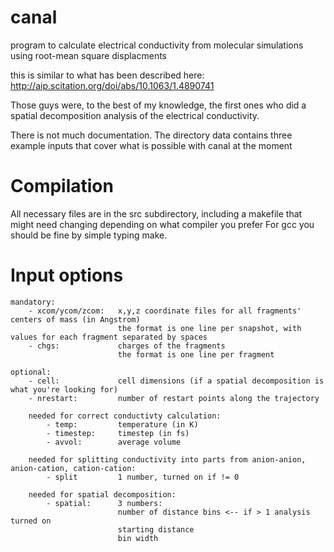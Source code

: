 # canal

program to calculate electrical conductivity from molecular simulations using root-mean square displacments

this is similar to what has been described here:
    http://aip.scitation.org/doi/abs/10.1063/1.4890741

Those guys were, to the best of my knowledge, the first ones who did a spatial decomposition analysis of the electrical conductivity.

There is not much documentation. The directory data contains three example inputs that cover what is possible with canal at the moment

# Compilation

All necessary files are in the src subdirectory, including a makefile that might need changing depending on what compiler you prefer
For gcc you should be fine by simple typing make.

# Input options


    mandatory:
        - xcom/ycom/zcom:   x,y,z coordinate files for all fragments' centers of mass (in Angstrom)
                            the format is one line per snapshot, with values for each fragment separated by spaces
        - chgs:             charges of the fragments
                            the format is one line per fragment

    optional:
        - cell:             cell dimensions (if a spatial decomposition is what you're looking for)
        - nrestart:         number of restart points along the trajectory

        needed for correct conductivty calculation:
            - temp:         temperature (in K)
            - timestep:     timestep (in fs)
            - avvol:        average volume

        needed for splitting conductivity into parts from anion-anion, anion-cation, cation-cation:
            - split         1 number, turned on if != 0

        needed for spatial decomposition:
            - spatial:      3 numbers:
                            number of distance bins <-- if > 1 analysis turned on
                            starting distance
                            bin width

